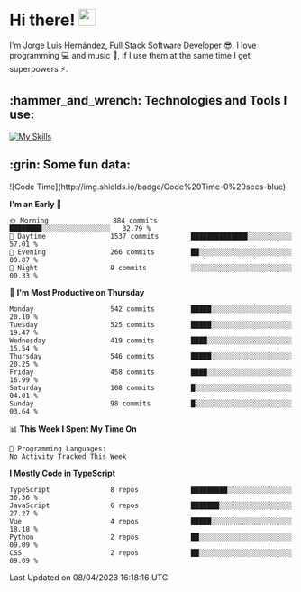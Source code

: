 <h1 align="left">
 <abc>
  <br>Hi there! <img src="https://user-images.githubusercontent.com/42378118/110234147-e3259600-7f4e-11eb-95be-0c4047144dea.gif" width="30"><br>
 </abc>
</h1>

I'm Jorge Luis Hernández, Full Stack Software Developer :sunglasses:. I love programming :computer: and music :musical_score:, if I use them at the same time I get superpowers :zap:. 


<h2 align="left">:hammer_and_wrench: Technologies and Tools I use:</h2>

[![My Skills](https://skillicons.dev/icons?i=js,ts,html,css,py,vue,react,next,nest,postgres,mysql)](https://skillicons.dev)

<h2 align="left">:grin: Some fun data:</h2>
<!--START_SECTION:waka-->
![Code Time](http://img.shields.io/badge/Code%20Time-0%20secs-blue)

**I'm an Early 🐤** 

```text
🌞 Morning                884 commits         ████████░░░░░░░░░░░░░░░░░   32.79 % 
🌆 Daytime                1537 commits        ██████████████░░░░░░░░░░░   57.01 % 
🌃 Evening                266 commits         ██░░░░░░░░░░░░░░░░░░░░░░░   09.87 % 
🌙 Night                  9 commits           ░░░░░░░░░░░░░░░░░░░░░░░░░   00.33 % 
```
📅 **I'm Most Productive on Thursday** 

```text
Monday                   542 commits         █████░░░░░░░░░░░░░░░░░░░░   20.10 % 
Tuesday                  525 commits         █████░░░░░░░░░░░░░░░░░░░░   19.47 % 
Wednesday                419 commits         ████░░░░░░░░░░░░░░░░░░░░░   15.54 % 
Thursday                 546 commits         █████░░░░░░░░░░░░░░░░░░░░   20.25 % 
Friday                   458 commits         ████░░░░░░░░░░░░░░░░░░░░░   16.99 % 
Saturday                 108 commits         █░░░░░░░░░░░░░░░░░░░░░░░░   04.01 % 
Sunday                   98 commits          █░░░░░░░░░░░░░░░░░░░░░░░░   03.64 % 
```


📊 **This Week I Spent My Time On** 

```text
💬 Programming Languages: 
No Activity Tracked This Week
```

**I Mostly Code in TypeScript** 

```text
TypeScript               8 repos             █████████░░░░░░░░░░░░░░░░   36.36 % 
JavaScript               6 repos             ███████░░░░░░░░░░░░░░░░░░   27.27 % 
Vue                      4 repos             █████░░░░░░░░░░░░░░░░░░░░   18.18 % 
Python                   2 repos             ██░░░░░░░░░░░░░░░░░░░░░░░   09.09 % 
CSS                      2 repos             ██░░░░░░░░░░░░░░░░░░░░░░░   09.09 % 
```




 Last Updated on 08/04/2023 16:18:16 UTC
<!--END_SECTION:waka-->
